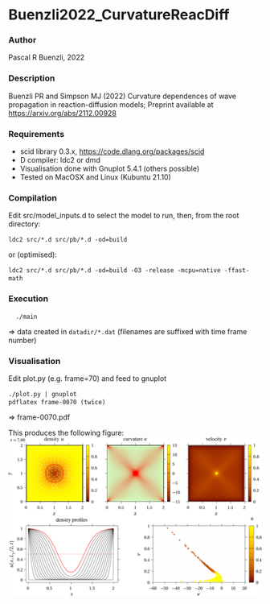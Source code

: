 # Buenzli2022_CurvatureReacDiff

### Author
Pascal R Buenzli, 2022

### Description
Buenzli PR and Simpson MJ (2022) Curvature dependences of wave propagation in reaction-diffusion models;
Preprint available at https://arxiv.org/abs/2112.00928

### Requirements
- scid library 0.3.x, https://code.dlang.org/packages/scid
- D compiler: ldc2 or dmd
- Visualisation done with Gnuplot 5.4.1 (others possible)
- Tested on MacOSX and Linux (Kubuntu 21.10)

### Compilation
Edit src/model_inputs.d to select the model to run, then, from the root directory:

    ldc2 src/*.d src/pb/*.d -od=build
    
or (optimised):

    ldc2 src/*.d src/pb/*.d -od=build -O3 -release -mcpu=native -ffast-math

### Execution

	  ./main
    
=> data created in `datadir/*.dat` (filenames are suffixed with time frame number)

### Visualisation
Edit plot.py (e.g. frame=70) and feed to gnuplot

    ./plot.py | gnuplot
    pdflatex frame-0070 (twice)
    
=> frame-0070.pdf

This produces the following figure:
![Square pore t=7](https://github.com/prbuen/Buenzli2022_CurvatureReacDiff/blob/master/frame-0070.png)
